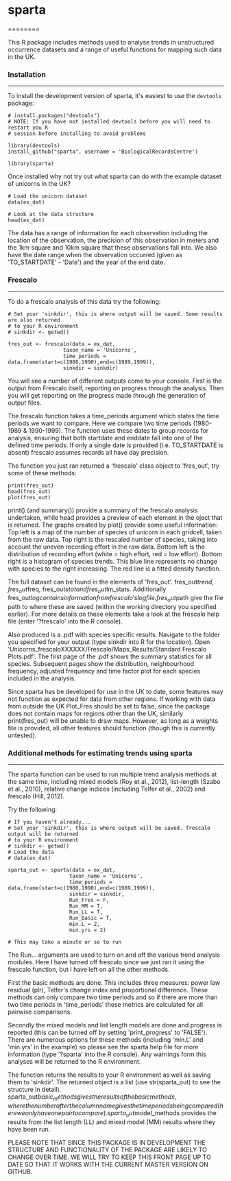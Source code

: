 # sparta
========

This R package includes methods used to analyse trends in unstructured occurrence datasets and a range of useful functions for mapping such data in the UK.  
  
  
### Installation
----------------

To install the development version of sparta, it's easiest to use the `devtools` package:

    # install.packages("devtools")
    # NOTE: If you have not installed devtools before you will need to restart you R
    # session before installing to avoid problems
    
    library(devtools)
    install_github("sparta", username = 'BiologicalRecordsCentre')
    
    library(sparta)
    
Once installed why not try out what sparta can do with the example dataset of unicorns in the UK?

    # Load the unicorn dataset
    data(ex_dat)
    
    # Look at the data structure
    head(ex_dat)
    
The data has a range of information for each observation including the location of the observation, the precision of this observation in meters and the 1km square and 10km square that these observations fall into. We also have the date range when the observation occurred (given as 'TO_STARTDATE' - 'Date') and the year of the end date.  


### Frescalo
------------

To do a frescalo analysis of this data try the following:
    
    # Set your 'sinkdir', this is where output will be saved. Some results are also returned 
    # to your R environment
    # sinkdir <- getwd()
    
    fres_out <- frescalo(data = ex_dat,
                      taxon_name = 'Unicorns',
                      time_periods = data.frame(start=c(1980,1990),end=c(1989,1999)),
                      sinkdir = sinkdir)
            
You will see a number of different outputs come to your console. First is the output from Frescalo itself, reporting on progress through the analysis. Then you will get reporting on the progress made through the generation of output files.

The frescalo function takes a time_periods argument which states the time periods we want to compare. Here we compare two time periods (1980-1989 & 1990-1999). The function uses these dates to group records for analysis, ensuring that both startdate and enddate fall into one of the defined time periods. If only a single date is provided (i.e. TO_STARTDATE is absent) frescalo assumes records all have day precision.

The function you just ran returned a 'frescalo' class object to 'fres_out', try some of these methods:

    print(fres_out)
    head(fres_out)
    plot(fres_out)
    
print() (and summary()) provide a summary of the frescalo analysis undertaken, while head provides a preview of each element in the oject that is returned. The graphs created by plot() provide some useful information: Top left is a map of the number of species of unicorn in each gridcell, taken from the raw data. Top right is the rescaled number of species, taking into account the uneven recording effort in the raw data. Bottom left is the distribution of recording effort (white = high effort, red = low effort). Bottom right is a histogram of species trends. This blue line represents no change with species to the right increasing. The red line is a fitted density function.

The full dataset can be found in the elements of 'fres_out'. fres_out$trend, fres_out$freq, fres_out$stat and fres_out$lm_stats. Additionally fres_out$log contains information from frescalo's log file. fres_out$path give the file path to where these are saved (within the working directory you specified earlier). For more details on these elements take a look at the frescalo help file (enter '?frescalo' into the R console).

Also produced is a .pdf with species specific results. Navigate to the folder you specified for your output (type sinkdir into R for the location). Open 'Unicorns_frescaloXXXXXX/Frescalo/Maps_Results/Standard Frescalo Plots.pdf'. The first page of the .pdf shows the summary statistics for all species. Subsequent pages show the distribution, neighbourhood frequency, adjusted frequency and time factor plot for each species included in the analysis.  

Since sparta has be developed for use in the UK to date, some features may not function as expected for data from other regions. If working with data from outside the UK Plot_Fres should be set to false, since the package does not contain maps for regions other than the UK, similarly print(fres_out) will be unable to draw maps. However, as long as a weights file is provided, all other features should function (though this is currently untested).


### Additional methods for estimating trends using sparta
---------------------------------------------------------

The sparta function can be used to run multiple trend analysis methods at the same time, including mixed models (Roy et al., 2012), list-length (Szabo et al., 2010), relative change indices (including Telfer et al., 2002) and frescalo (Hill, 2012). 

Try the following:

    # If you haven't already...
    # Set your 'sinkdir', this is where output will be saved. frescalo output will be returned 
    # to your R environment
    # sinkdir <- getwd()    
    # Load the data
    # data(ex_dat)
    
    sparta_out <- sparta(data = ex_dat,
                        taxon_name = 'Unicorns',
                        time_periods = data.frame(start=c(1980,1990),end=c(1989,1999)),
                        sinkdir = sinkdir,
                        Run_Fres = F,
                        Run_MM = T,
                        Run_LL = T,
                        Run_Basic = T,
                        min.L = 2,
                        min.yrs = 2)
                        
    # This may take a minute or so to run

The Run... arguments are used to turn on and off the various trend analysis modules. Here I have turned off frescalo since we just ran it using the frescalo function, but I have left on all the other methods.

First the basic methods are done. This includes three measures: power law residual (plr), Telfer's change index and proportional difference. These methods can only compare two time periods and so if there are more than two time periods in 'time_periods' these metrics are calculated for all pairwise comparisons. 

Secondly the mixed models and list length models are done and progress is reported (this can be turned off by setting 'print_progress' to 'FALSE'). There are numerous options for these methods (including 'min.L' and 'min.yrs' in the example) so please see the sparta help file for more information (type '?sparta' into the R console). Any warnings form this analyses will be returned to the R environment.     

The function returns the results to your R environment as well as saving them to 'sinkdir'. The returned object is a list (use str(sparta_out) to see the structure in detail). sparta_out$basic_methods gives the results of the basic methods, where the number after the column name gives the time periods being compared (here we only have one pair to compare). sparta_out$model_methods provides the results from the list length (LL) and mixed model (MM) results where they have been run. 

PLEASE NOTE THAT SINCE THIS PACKAGE IS IN DEVELOPMENT THE STRUCTURE AND FUNCTIONALITY OF THE PACKAGE ARE LIKELY TO CHANGE OVER TIME. WE WILL TRY TO KEEP THIS FRONT PAGE UP TO DATE SO THAT IT WORKS WITH THE CURRENT MASTER VERSION ON GITHUB.   
